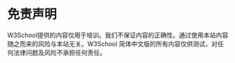 
# 免责声明

W3School提供的内容仅用于培训。我们不保证内容的正确性。通过使用本站内容随之而来的风险与本站无关。W3School 简体中文版的所有内容仅供测试，对任何法律问题及风险不承担任何责任。
